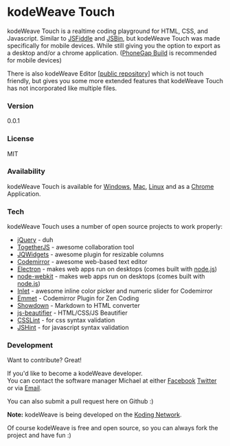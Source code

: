 # kodeWeave Touch
kodeWeave Touch is a realtime coding playground for HTML, CSS, and Javascript. Similar to [JSFiddle](http://jsfiddle.net/) and [JSBin](http://jsbin.com/), but kodeWeave Touch was made specifically for mobile devices. While still giving you the option to export as a desktop and/or a chrome application. ([PhoneGap Build](http://build.phonegap.com/) is recommended for mobile devices)

There is also kodeWeave Editor [[public repository]](https://github.com/mikethedj4/kodeWeave) which is not touch friendly, but gives you some more extended features that kodeWeave Touch has not incorporated like multiple files.

### Version
0.0.1

### License
MIT

### Availability
kodeWeave Touch is available for [Windows](http://sourceforge.net/projects/kodeweave/files/v1/kodeWeaveTouch-win.zip/download), [Mac](http://sourceforge.net/projects/kodeweave/files/latest/download?source=navbar), [Linux](http://sourceforge.net/projects/kodeweave/files/v1/kodeWeaveTouch-lin.tar.gz/download) and as a [Chrome](https://chrome.google.com/webstore/detail/kodeweave-touch/blcgppajmopfndnmegepihhkilaejipf) Application.

### Tech
kodeWeave Touch uses a number of open source projects to work properly:

* [jQuery](http://jquery.com/) - duh
* [TogetherJS](https://togetherjs.com/) - awesome collaboration tool
* [JQWidgets](http://www.jqwidgets.com/jquery-widgets-demo/demos/jqxsplitter/index.htm#demos/jqxsplitter/nested-splitters.htm) - awesome plugin for resizable columns 
* [Codemirror](http://codemirror.net/) - awesome web-based text editor
* [Electron](http://electron.atom.io/) - makes web apps run on desktops (comes built with [node.js](http://nodejs.org/))
* [node-webkit](http://nwjs.io/) - makes web apps run on desktops (comes built with [node.js](http://nodejs.org/))
* [Inlet](https://github.com/enjalot/Inlet) - awesome inline color picker and numeric slider for Codemirror
* [Emmet](http://emmet.io/) - Codemirror Plugin for Zen Coding
* [Showdown](http://showdownjs.github.io/demo/) - Markdown to HTML converter
* [js-beautifier](http://jsbeautifier.org/) - HTML/CSS/JS Beautifier
* [CSSLint](http://csslint.net/) - for css syntax validation
* [JSHint](http://jslint.com/) - for javascript syntax validation

### Development

Want to contribute? Great!  

If you'd like to become a kodeWeave developer.  
You can contact the software manager Michael at either [Facebook](http://facebook.com/mikethedj4) [Twitter](http://twitter.com/mikethedj4) or via [Email](mailto:mikethedj4@yahoo.com).

You can also submit a pull request here on Github :)

**Note:** kodeWeave is being developed on the [Koding Network](https://koding.com/R/mikethedj4). 

Of course kodeWeave is free and open source, so you can always fork the project and have fun :)